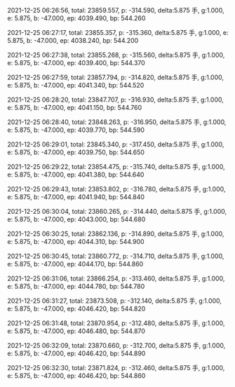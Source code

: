 2021-12-25 06:26:56, total: 23859.557, p: -314.590, delta:5.875 手, g:1.000, e: 5.875, b: -47.000, ep: 4039.490, bp: 544.260

2021-12-25 06:27:17, total: 23855.357, p: -315.360, delta:5.875 手, g:1.000, e: 5.875, b: -47.000, ep: 4038.240, bp: 544.200

2021-12-25 06:27:38, total: 23855.268, p: -315.560, delta:5.875 手, g:1.000, e: 5.875, b: -47.000, ep: 4039.400, bp: 544.370

2021-12-25 06:27:59, total: 23857.794, p: -314.820, delta:5.875 手, g:1.000, e: 5.875, b: -47.000, ep: 4041.340, bp: 544.520

2021-12-25 06:28:20, total: 23847.707, p: -316.930, delta:5.875 手, g:1.000, e: 5.875, b: -47.000, ep: 4041.150, bp: 544.760

2021-12-25 06:28:40, total: 23848.263, p: -316.950, delta:5.875 手, g:1.000, e: 5.875, b: -47.000, ep: 4039.770, bp: 544.590

2021-12-25 06:29:01, total: 23845.340, p: -317.450, delta:5.875 手, g:1.000, e: 5.875, b: -47.000, ep: 4039.750, bp: 544.650

2021-12-25 06:29:22, total: 23854.475, p: -315.740, delta:5.875 手, g:1.000, e: 5.875, b: -47.000, ep: 4041.380, bp: 544.640

2021-12-25 06:29:43, total: 23853.802, p: -316.780, delta:5.875 手, g:1.000, e: 5.875, b: -47.000, ep: 4041.940, bp: 544.840

2021-12-25 06:30:04, total: 23860.265, p: -314.440, delta:5.875 手, g:1.000, e: 5.875, b: -47.000, ep: 4043.000, bp: 544.680

2021-12-25 06:30:25, total: 23862.136, p: -314.890, delta:5.875 手, g:1.000, e: 5.875, b: -47.000, ep: 4044.310, bp: 544.900

2021-12-25 06:30:45, total: 23860.772, p: -314.710, delta:5.875 手, g:1.000, e: 5.875, b: -47.000, ep: 4044.170, bp: 544.860

2021-12-25 06:31:06, total: 23866.254, p: -313.460, delta:5.875 手, g:1.000, e: 5.875, b: -47.000, ep: 4044.780, bp: 544.780

2021-12-25 06:31:27, total: 23873.508, p: -312.140, delta:5.875 手, g:1.000, e: 5.875, b: -47.000, ep: 4046.420, bp: 544.820

2021-12-25 06:31:48, total: 23870.954, p: -312.480, delta:5.875 手, g:1.000, e: 5.875, b: -47.000, ep: 4046.480, bp: 544.870

2021-12-25 06:32:09, total: 23870.660, p: -312.700, delta:5.875 手, g:1.000, e: 5.875, b: -47.000, ep: 4046.420, bp: 544.890

2021-12-25 06:32:30, total: 23871.824, p: -312.460, delta:5.875 手, g:1.000, e: 5.875, b: -47.000, ep: 4046.420, bp: 544.860